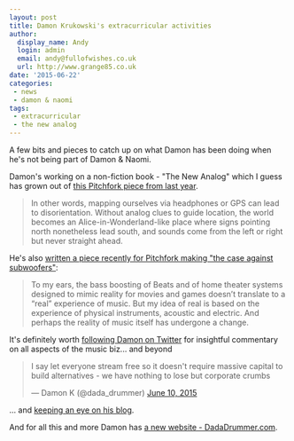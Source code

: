 ```yaml
---
layout: post
title: Damon Krukowski's extracurricular activities
author:
  display_name: Andy
  login: admin
  email: andy@fullofwishes.co.uk
  url: http://www.grange85.co.uk
date: '2015-06-22'
categories:
 - news
 - damon & naomi
tags:
 - extracurricular
 - the new analog 
---
```

<p>A few bits and pieces to catch up on what Damon has been doing when he's not being part of Damon & Naomi.</p>
<p>Damon's working on a non-fiction book - "The New Analog" which I guess has grown out of <a href="http://pitchfork.com/features/oped/9304-the-new-analog/">this Pitchfork piece from last year</a>.</p>
<blockquote><p>In other words, mapping ourselves via headphones or GPS can lead to disorientation. Without analog clues to guide location, the world becomes an Alice-in-Wonderland-like place where signs pointing north nonetheless lead south, and sounds come from the left or right but never straight ahead. </p></blockquote>
<p>He's also <a href="http://pitchfork.com/features/oped/9667-drop-the-bass-a-case-against-subwoofers/">written a piece recently for Pitchfork making "the case against subwoofers"</a>:</p>
<blockquote><p>To my ears, the bass boosting of Beats and of home theater systems designed to mimic reality for movies and games doesn’t translate to a “real” experience of music. But my idea of real is based on the experience of physical instruments, acoustic and electric. And perhaps the reality of music itself has undergone a change. </p></blockquote>
<p>It's definitely worth <a href="https://twitter.com/dada_drummer/">following Damon on Twitter</a> for insightful commentary on all aspects of the music biz... and beyond </p>
<blockquote class="twitter-tweet" data-partner="tweetdeck"><p lang="en" dir="ltr">I say let everyone stream free so it doesn&#39;t require massive capital to build alternatives - we have nothing to lose but corporate crumbs</p>
<p>&mdash; Damon K (@dada_drummer) <a href="https://twitter.com/dada_drummer/status/608632684840124416">June 10, 2015</a></p></blockquote>
<p>... and <a href="http://internationalsadhits.tumblr.com/">keeping an eye on his blog</a>.</p>
<p>And for all this and more Damon has <a href="http://www.dadadrummer.com/">a new website - DadaDrummer.com</a>.</p>
